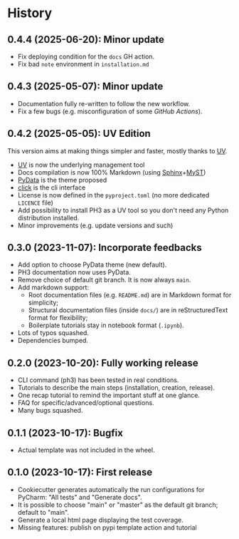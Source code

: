 # History

## 0.4.4 (2025-06-20): Minor update

* Fix deploying condition for the `docs` GH action.
* Fix bad `note` environment in `installation.md`


## 0.4.3 (2025-05-07): Minor update

* Documentation fully re-written to follow the new workflow.
* Fix a few bugs (e.g. misconfiguration of some *GitHub Actions*).


## 0.4.2 (2025-05-05): UV Edition

This version aims at making things simpler and faster, mostly thanks to [UV].

- [UV] is now the underlying management tool
- Docs compilation is now 100% Markdown (using [Sphinx]+[MyST])
- [PyData] is the theme proposed
- [click] is the cli interface
- License is now defined in the `pyproject.toml` (no more dedicated `LICENCE` file)
- Add possibility to install PH3 as a UV tool so you don't need any Python distribution installed.  
- Minor improvements (e.g. update versions and such)

[UV]: https://docs.astral.sh/uv/
[Sphinx]: https://www.sphinx-doc.org/en/master/
[MyST]: https://myst-parser.readthedocs.io/en/v0.15.1/index.html
[PyData]: https://pydata-sphinx-theme.readthedocs.io/en/stable/index.html
[click]: https://click.palletsprojects.com/en/stable/

## 0.3.0 (2023-11-07): Incorporate feedbacks

- Add option to choose PyData theme (new default).
- PH3 documentation now uses PyData.
- Remove choice of default git branch. It is now always `main`.
- Add markdown support:
  - Root documentation files (e.g. `README.md`) are in Markdown format for simplicity;
  - Structural documentation files (inside `docs/`) are in reStructuredText format for flexibility;
  - Boilerplate tutorials stay in notebook format (`.ipynb`).
- Lots of typos squashed.
- Dependencies bumped.

## 0.2.0 (2023-10-20): Fully working release

- CLI command (ph3) has been tested in real conditions.
- Tutorials to describe the main steps (installation, creation, release).
- One recap tutorial to remind the important stuff at one glance.
- FAQ for specific/advanced/optional questions.
- Many bugs squashed.


## 0.1.1 (2023-10-17): Bugfix

- Actual template was not included in the wheel.

## 0.1.0 (2023-10-17): First release

- Cookiecutter generates automatically the run configurations for PyCharm: "All tests" and "Generate docs".
- It is possible to choose "main" or "master" as the default git branch; default to "main".
- Generate a local html page displaying the test coverage.
- Missing features: publish on pypi template action and tutorial
